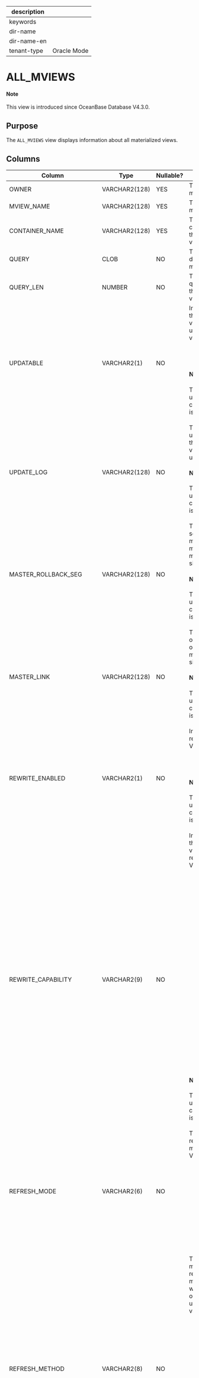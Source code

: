 | description ||
|---|---|
| keywords ||
| dir-name ||
| dir-name-en ||
| tenant-type | Oracle Mode |

# ALL_MVIEWS

<main id="notice" type='explain'>
<h4>Note</h4>
<p>This view is introduced since OceanBase Database V4.3.0. </p>
</main>

## Purpose

The `ALL_MVIEWS` view displays information about all materialized views.

## Columns

| **Column** | **Type** | **Nullable?** | **Description** |
| --- | --- | --- | --- |
| OWNER | VARCHAR2(128) | YES | The owner of the materialized view. |
| MVIEW_NAME | VARCHAR2(128) | YES | The name of the materialized view. |
| CONTAINER_NAME | VARCHAR2(128) | YES | The name of the container table of the materialized view. |
| QUERY | CLOB | NO | The query that defines the materialized view. |
| QUERY_LEN | NUMBER | NO | The length of the query that defines the materialized view, in bytes. |
| UPDATABLE | VARCHAR2(1) | NO | Indicates whether the materialized view can be updated. Valid values:<ul><li> Y </li><li>N </li></ul><main id="notice" type='explain'> <h4>Note</h4><p>This column is used only for compatibility and is `N` by default. </p></main> |
| UPDATE_LOG | VARCHAR2(128) | NO | The name of the update log file, if the materialized view can be updated.<main id="notice" type='explain'> <h4>Note</h4><p>This column is used only for compatibility and is `NULL` by default. </p></main> |
| MASTER_ROLLBACK_SEG | VARCHAR2(128) | NO | The rollback segment of the master site or master materialized view site.<main id="notice" type='explain'> <h4>Note</h4><p>This column is used only for compatibility and is `NULL` by default. </p></main> |
| MASTER_LINK | VARCHAR2(128) | NO | The database link of the master site or master materialized view site.<main id="notice" type='explain'> <h4>Note</h4><p>This column is used only for compatibility and is `NULL` by default. </p></main> |
| REWRITE_ENABLED | VARCHAR2(1) | NO | Indicates whether rewrite is enabled. Valid values:<ul><li> Y </li><li>N </li></ul><main id="notice" type='explain'> <h4>Note</h4><p>This column is used only for compatibility and is `N` by default. </p></main> |
| REWRITE_CAPABILITY | VARCHAR2(9) | NO | Indicates whether the materialized view meets the rewrite conditions. Valid values:<ul><li>`NONE`: The materialized view cannot be used for query rewrites because rewrites are not allowed or are blocked.  </li><li>`TEXTMATCH`: The query that defines the materialized view contains the restrictions on using query rewrites. </li><li>`GENERAL`: The query that defines the materialized view does not contain the restrictions on using query rewrites. </li></ul><main id="notice" type='explain'> <h4>Note</h4><p>This column is used only for compatibility and is `NULL` by default. </p></main> |
| REFRESH_MODE | VARCHAR2(6) | NO | The mode for refreshing the materialized view. Valid values:<ul><li>`DEMAND`: The materialized view is refreshed by calling the refresh procedure.  </li><li>`NEVER`: The materialized view is never refreshed. </li></ul> |
| REFRESH_METHOD | VARCHAR2(8) | NO | The default method for refreshing the materialized view, which can be overridden by using an API. Valid values:<ul><li>`COMPLETE`: The materialized view is completely refreshed.  </li><li>`FORCE`: A fast refresh is performed if possible. Otherwise, a complete refresh is performed. </li><li>`FAST`: The materialized view is fast refreshed. </li><li>`NEVER`: The materialized view is never refreshed. </li></ul> |
| BUILD_MODE | VARCHAR2(9) | NO | The mode for populating the materialized view during creation. Valid values:<ul><li>`IMMEDIATE`: The materialized view is immediately populated during creation.  </li><li>`DEFERRED`: The materialized view is not populated during creation. </li><li>`PREBUILT`: The materialized view is populated based on existing tables during creation. </li></ul> |
| FAST_REFRESHABLE | VARCHAR2(18) | NO | Indicates whether the materialized view is eligible for incremental (fast) refreshes. Valid values:<ul><li>`NO`: The materialized view cannot be fast refreshed and therefore is complex.  </li><li>`DML`: Fast refreshes are supported only for DML operations.</li></ul><main id="notice" type='explain'> <h4>Note</h4><p>This column is used only for compatibility and is `NULL` by default. </p></main> |
| LAST_REFRESH_TYPE | VARCHAR2(8) | NO | The method used for the last refresh. Valid values:<ul><li>`COMPLETE`: The materialized view is completely refreshed.  </li><li>`FAST`: The materialized view is fast refreshed. </li><li>`NA`: The materialized view has not been refreshed. For example, the materialized view was created in DEFERRED mode. </li></ul> |
| LAST_REFRESH_DATE | DATE | YES | The date when the materialized view was last refreshed. |
| LAST_REFRESH_END_TIME | DATE | NO | The time when the last refresh of the materialized view ended. |
| STALENESS | VARCHAR2(19) | NO | The relationship between the content of the materialized view and that of the masters of the materialized view. Valid values:<ul><li>`FRESH`: The materialized view is a read-consistent view of its masters in the current state.  </li><li>`IMPORT`: The materialized view is imported from another database. In this case, the value of the `UNKNOWN_IMPORT` column is `Y`.  Therefore, it is unknown whether the materialized view is a read-consistent view of its masters at any point in time.  After a complete refresh, the `STALENESS` value of the view changes to `FRESH`.  </li><li>`NEEDS_COMPILE`: Some objects on which the materialized view depends have changed.  In this case, you must execute the `ALTER MATERIALIZED VIEW...COMPILE` statement to verify this materialized view and calculate the staleness of its data.  </li><li>`STALE`: The materialized view is stale because one or more of its masters have changed.  If the `STALENESS` value of the materialized view changes from `FRESH` to `STALE`, the materialized view is a read-consistent view of its masters in an earlier state.  </li><li>`UNDEFINED`: The materialized view has remote masters.  The concept of staleness is not defined for this type of materialized views.  </li><li>`UNKNOWN`: It is unknown whether the materialized view is a read-consistent view of its masters at any point in time. </li><li>`UNUSABLE`: The materialized view is not a read-consistent view of its masters at any point in time. </li></ul><main id="notice" type='explain'> <h4>Note</h4><p>This column is used only for compatibility and is `NULL` by default. </p></main> |
| AFTER_FAST_REFRESH | VARCHAR2(19) | NO | The `STALENESS` value when the materialized view is fast refreshed, which is the same as the value of the `STALENESS` column. The value `NA` indicates that fast refresh is not supported for the materialized view. <main id="notice" type='explain'> <h4>Note</h4><p>This column is used only for compatibility and is `NULL` by default. </p></main> |
| UNKNOWN_PREBUILT | VARCHAR2(1) | NO | Indicates whether the materialized view was prebuilt. Valid values:<ul><li> Y </li><li>N </li></ul><main id="notice" type='explain'> <h4>Note</h4><p>This column is used only for compatibility and is `N` by default. </p></main> |
| UNKNOWN_PLSQL_FUNC | VARCHAR2(1) | NO | Indicates whether the materialized view contains PL/SQL functions. Valid values:<ul><li> Y </li><li>N </li></ul><main id="notice" type='explain'> <h4>Note</h4><p>This column is used only for compatibility and is `N` by default. </p></main> |
| UNKNOWN_EXTERNAL_TABLE | VARCHAR2(1) | NO | Indicates whether the materialized view contains external tables. Valid values:<ul><li> Y </li><li>N </li></ul><main id="notice" type='explain'> <h4>Note</h4><p>This column is used only for compatibility and is `N` by default. </p></main> |
| UNKNOWN_CONSIDER_FRESH | VARCHAR2(1) | NO | Indicates whether the materialized view is considered fresh. Valid values:<ul><li> Y </li><li>N </li></ul><main id="notice" type='explain'> <h4>Note</h4><p>This column is used only for compatibility and is `N` by default. </p></main> |
| UNKNOWN_IMPORT | VARCHAR2(1) | NO | Indicates whether the materialized view was imported from another database. Valid values:<ul><li> Y </li><li>N </li></ul><main id="notice" type='explain'> <h4>Note</h4><p>This column is used only for compatibility and is `N` by default. </p></main> |
| UNKNOWN_TRUSTED_FD | VARCHAR2(1) | NO | Indicates whether trusted constraints are used to refresh the materialized view. Valid values:<ul><li> Y </li><li>N </li></ul><main id="notice" type='explain'> <h4>Note</h4><p>This column is used only for compatibility and is `N` by default. </p></main> |
| COMPILE_STATE | VARCHAR2(19) | NO | The validity of the materialized view with respect to the objects on which it depends. Valid values:<ul><li>`VALID`: The materialized view has been verified and no errors were found. In addition, the objects on which the materialized view depends have not changed since the last verification.   </li><li>`NEEDS_COMPILE`: Some objects on which the materialized view depends have changed.  In this case, you must execute the `ALTER MATERIALIZED VIEW...COMPILE` statement to verify this materialized view.  </li><li>`ERROR`: The materialized view has been verified and one or more errors were found.  </li></ul><main id="notice" type='explain'> <h4>Note</h4><p>This column is used only for compatibility and is `NULL` by default. </p></main> |
| USE_NO_INDEX | VARCHAR2(1) | NO | Indicates whether the materialized view was created by using the `USING NO INDEX` clause (`Y`) or the default index (`N`).  You cannot create a default index when you use the `USING NO INDEX` clause. Valid values: <ul><li> Y </li><li>N </li></ul><main id="notice" type='explain'> <h4>Note</h4><p>This column is used only for compatibility and is `Y` by default. </p></main> |
| STALE_SINCE | DATE | NO | The time since when the materialized view became stale.<main id="notice" type='explain'> <h4>Note</h4><p>This column is used only for compatibility and is `NULL` by default. </p></main> |
| NUM_PCT_TABLES | NUMBER | NO | The number of PCT base tables.<main id="notice" type='explain'> <h4>Note</h4><p>This column is used only for compatibility and is `NULL` by default. </p></main> |
| NUM_FRESH_PCT_REGIONS | NUMBER | NO | The number of fresh PCT partition regions.<main id="notice" type='explain'> <h4>Note</h4><p>This column is used only for compatibility and is `NULL` by default. </p></main> |
| NUM_STALE_PCT_REGIONS | NUMBER | NO | The number of stale PCT partition regions.<main id="notice" type='explain'> <h4>Note</h4><p>This column is used only for compatibility and is `NULL` by default. </p></main> |
| SEGMENT_CREATED | VARCHAR2(3) | NO | Indicates whether the materialized view was created by using the `SEGMENT CREATION DEFERRED` clause. Valid values: <ul><li> YES </li><li>NO </li></ul><main id="notice" type='explain'> <h4>Note</h4><p>This column is used only for compatibility and is `NO` by default. </p></main> |
| EVALUATION_EDITION | VARCHAR2(128) | NO | The edition in which editioned objects referenced in an expression column are resolved.<main id="notice" type='explain'> <h4>Note</h4><p>This column is used only for compatibility and is `NULL` by default. </p></main> |
| UNUSABLE_BEFORE | VARCHAR2(128) | NO | The earliest edition in which the stored results of subqueries on the materialized view can be used for query rewrites.  In an edition earlier than the specified edition, the stored query results of the materialized view are considered as unavailable.  If no such edition is specified, the value is `NULL`. <main id="notice" type='explain'> <h4>Note</h4><p>This column is used only for compatibility and is `NULL` by default. </p></main> |
| UNUSABLE_BEGINNING | VARCHAR2(128) | NO | The earliest edition in which the stored results of subqueries on the materialized view cannot be used for query rewrites.  In the specified edition and later editions, the data cannot be used for query rewrites.  If no such edition is specified, the value is `NULL`. <main id="notice" type='explain'> <h4>Note</h4><p>This column is used only for compatibility and is `NULL` by default. </p></main> |
| DEFAULT_COLLATION | VARCHAR2(100) | NO | The default collation for the materialized view.<main id="notice" type='explain'> <h4>Note</h4><p>This column is used only for compatibility and is `NULL` by default. </p></main> |
| ON_QUERY_COMPUTATION | VARCHAR2(1) | NO | Indicates whether the materialized view is a real-time view. Valid values:<ul><li> Y </li><li>N </li></ul><main id="notice" type='explain'> <h4>Note</h4><p>This column is used only for compatibility and is `N` by default. </p></main> |

## Sample query

```shell
obclient [SYS]> SELECT * FROM SYS.ALL_MVIEWS WHERE ROWNUM < = 1;
```

The query result is as follows:

```shell
+---------+--------------+-----------------------+---------------------------------------------------------------------------------------------------------------------------------------------------------------------------------------------------+-----------+-----------+------------+---------------------+-------------+-----------------+--------------------+--------------+----------------+------------+------------------+-------------------+-------------------+-----------------------+-----------+--------------------+------------------+--------------------+------------------------+------------------------+----------------+--------------------+---------------+--------------+-------------+----------------+-----------------------+-----------------------+-----------------+--------------------+-----------------+--------------------+-------------------+----------------------+
| OWNER   | MVIEW_NAME   | CONTAINER_NAME        | QUERY                                                                                                                                                                                             | QUERY_LEN | UPDATABLE | UPDATE_LOG | MASTER_ROLLBACK_SEG | MASTER_LINK | REWRITE_ENABLED | REWRITE_CAPABILITY | REFRESH_MODE | REFRESH_METHOD | BUILD_MODE | FAST_REFRESHABLE | LAST_REFRESH_TYPE | LAST_REFRESH_DATE | LAST_REFRESH_END_TIME | STALENESS | AFTER_FAST_REFRESH | UNKNOWN_PREBUILT | UNKNOWN_PLSQL_FUNC | UNKNOWN_EXTERNAL_TABLE | UNKNOWN_CONSIDER_FRESH | UNKNOWN_IMPORT | UNKNOWN_TRUSTED_FD | COMPILE_STATE | USE_NO_INDEX | STALE_SINCE | NUM_PCT_TABLES | NUM_FRESH_PCT_REGIONS | NUM_STALE_PCT_REGIONS | SEGMENT_CREATED | EVALUATION_EDITION | UNUSABLE_BEFORE | UNUSABLE_BEGINNING | DEFAULT_COLLATION | ON_QUERY_COMPUTATION |
+---------+--------------+-----------------------+---------------------------------------------------------------------------------------------------------------------------------------------------------------------------------------------------+-----------+-----------+------------+---------------------+-------------+-----------------+--------------------+--------------+----------------+------------+------------------+-------------------+-------------------+-----------------------+-----------+--------------------+------------------+--------------------+------------------------+------------------------+----------------+--------------------+---------------+--------------+-------------+----------------+-----------------------+-----------------------+-----------------+--------------------+-----------------+--------------------+-------------------+----------------------+
| USER001 | MV_TEST_TBL1 | __mv_container_500154 | select "USER001"."TEST_TBL1"."COL1" AS "COL1","USER001"."TEST_TBL1"."COL2" AS "COL2","USER001"."TEST_TBL1"."COL3" AS "COL3" from "USER001"."TEST_TBL1" where ("USER001"."TEST_TBL1"."COL3" >= 30) |       193 | N         | NULL       | NULL                | NULL        | N               | NULL               | DEMAND       | COMPLETE       | IMMEDIATE  | NULL             | COMPLETE          | 19-JAN-24         | 19-JAN-24             | NULL      | NULL               | N                | N                  | N                      | N                      | N              | N                  | NULL          | Y            | NULL        |           NULL |                  NULL |                  NULL | NO              | NULL               | NULL            | NULL               | NULL              | N                    |
+---------+--------------+-----------------------+---------------------------------------------------------------------------------------------------------------------------------------------------------------------------------------------------+-----------+-----------+------------+---------------------+-------------+-----------------+--------------------+--------------+----------------+------------+------------------+-------------------+-------------------+-----------------------+-----------+--------------------+------------------+--------------------+------------------------+------------------------+----------------+--------------------+---------------+--------------+-------------+----------------+-----------------------+-----------------------+-----------------+--------------------+-----------------+--------------------+-------------------+----------------------+
1 row in set (0.047 sec)
```
